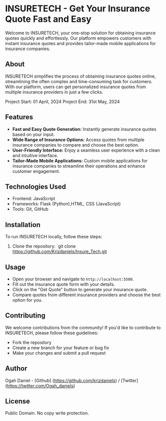 # INSURETECH - Get Your Insurance Quote Fast and Easy

Welcome to INSURETECH, your one-stop solution for obtaining insurance quotes quickly and effortlessly. Our platform empowers customers with instant insurance quotes and provides tailor-made mobile applications for insurance companies.

## About

INSURETECH simplifies the process of obtaining insurance quotes online, streamlining the often complex and time-consuming task for customers. With our platform, users can get personalized insurance quotes from multiple insurance providers in just a few clicks.

Project Start: 01 April, 2024
Project End: 31st May, 2024

## Features

- **Fast and Easy Quote Generation:** Instantly generate insurance quotes based on your input.
- **Wide Range of Insurance Options:** Access quotes from multiple insurance companies to compare and choose the best option.
- **User-Friendly Interface:** Enjoy a seamless user experience with a clean and intuitive interface.
- **Tailor-Made Mobile Applications:** Custom mobile applications for insurance companies to streamline their operations and enhance customer engagement.

## Technologies Used

- Frontend: JavaScript
- Frameworks: Flask (Python),HTML, CSS (JavaScript)
- Tools: Git, GitHub

## Installation

To run INSURETECH locally, follow these steps:

1. Clone the repository: `git clone https://github.com/Krizdaniels/Insure_Tech.git


## Usage

- Open your browser and navigate to `http://localhost:5500`.
- Fill out the insurance quote form with your details.
- Click on the "Get Quote" button to generate your insurance quote.
- Compare quotes from different insurance providers and choose the best option for you.

## Contributing

We welcome contributions from the community! If you'd like to contribute to INSURETECH, please follow these guidelines:
- Fork the repository
- Create a new branch for your feature or bug fix
- Make your changes and submit a pull request

## Author
Ogah Daniel - [Github] (https://github.com/krizdaniels) / [Twitter] (https://twitter.com/Ogah_daniels)

## License
Public Domain. No copy write protection.
